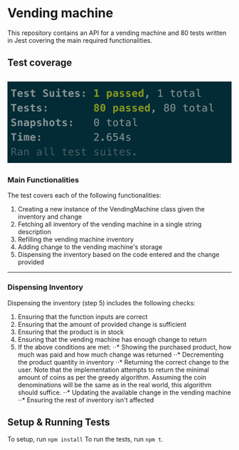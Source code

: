 # Vending machine

This repository contains an API for a vending machine and 80 tests written in Jest covering the main required functionalities.

## Test coverage

## ![80 tests passed](/images/80_passed.png?raw=true '80 tests passed')

### Main Functionalities

The test covers each of the following functionalities:

1. Creating a new instance of the VendingMachine class given the inventory and change
2. Fetching all inventory of the vending machine in a single string description
3. Refilling the vending machine inventory
4. Adding change to the vending machine's storage
5. Dispensing the inventory based on the code entered and the change provided

---

### Dispensing Inventory

Dispensing the inventory (step 5) includes the following checks:

1. Ensuring that the function inputs are correct
2. Ensuring that the amount of provided change is sufficient
3. Ensuring that the product is in stock
4. Ensuring that the vending machine has enough change to return
5. If the above conditions are met:
   ⋅⋅* Showing the purchased product, how much was paid and how much change was returned
   ⋅⋅* Decrementing the product quantity in inventory
   ⋅⋅* Returning the correct change to the user. Note that the implementation attempts to return the minimal amount of coins as per the greedy algorithm. Assuming the coin denominations will be the same as in the real world, this algorithm should suffice.
   ⋅⋅* Updating the available change in the vending machine
   ⋅⋅\* Ensuring the rest of inventory isn't affected

## Setup & Running Tests

To setup, run `npm install`
To run the tests, run `npm t`.
